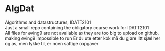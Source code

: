 # AlgDat  
Algorithms and datastructures, IDATT2101  
Just a small repo containing the obligatory course work for IDATT2101  
All files for øving9 are not available as they are too big to upload on github, making øving9 impossible to run
Er du ute etter kok må du gjøre litt sjæl her og as, men lykke til, er noen saftige oppgaver
